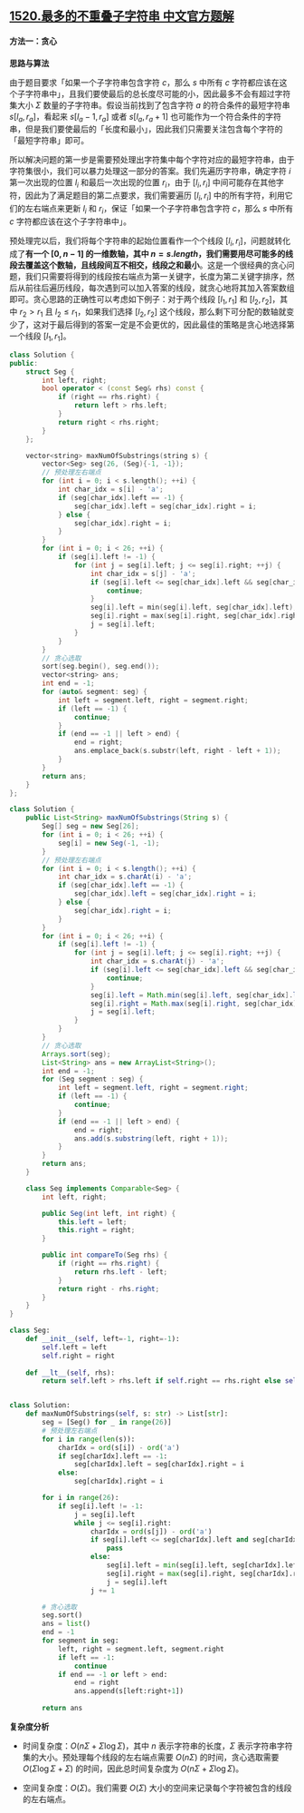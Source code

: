 ## [1520.最多的不重叠子字符串 中文官方题解](https://leetcode.cn/problems/maximum-number-of-non-overlapping-substrings/solutions/100000/zui-duo-de-bu-zhong-die-zi-zi-fu-chuan-by-leetcode)

#### 方法一：贪心

**思路与算法**

由于题目要求「如果一个子字符串包含字符 $c$，那么 $s$ 中所有 $c$ 字符都应该在这个子字符串中」，且我们要使最后的总长度尽可能的小，因此最多不会有超过字符集大小 $\Sigma$ 数量的子字符串。假设当前找到了包含字符 $a$ 的符合条件的最短字符串 $s[l_a, r_a]$，看起来 $s[l_a-1,r_a]$ 或者 $s[l_a,r_a +1]$ 也可能作为一个符合条件的字符串，但是我们要使最后的「长度和最小」，因此我们只需要关注包含每个字符的「最短字符串」即可。

所以解决问题的第一步是需要预处理出字符集中每个字符对应的最短字符串，由于字符集很小，我们可以暴力处理这一部分的答案。我们先遍历字符串，确定字符 $i$ 第一次出现的位置 $l_i$ 和最后一次出现的位置 $r_i$，由于 $[l_i,r_i]$ 中间可能存在其他字符，因此为了满足题目的第二点要求，我们需要遍历 $[l_i,r_i]$ 中的所有字符，利用它们的左右端点来更新 $l_i$ 和 $r_i$，保证「如果一个子字符串包含字符 $c$，那么 $s$ 中所有 $c$ 字符都应该在这个子字符串中」。

预处理完以后，我们将每个字符串的起始位置看作一个个线段 $[l_i,r_i]$，问题就转化成了**有一个 $[0, n-1]$ 的一维数轴，其中 $n=s.\textit{length}$，我们需要用尽可能多的线段去覆盖这个数轴，且线段间互不相交，线段之和最小**。这是一个很经典的贪心问题，我们只需要将得到的线段按右端点为第一关键字，长度为第二关键字排序，然后从前往后遍历线段，每次遇到可以加入答案的线段，就贪心地将其加入答案数组即可。贪心思路的正确性可以考虑如下例子：对于两个线段 $[l_1,r_1]$ 和 $[l_2,r_2]$，其中 $r_2>r_1$ 且 $l_2 \leq r_1$，如果我们选择 $[l_2,r_2]$ 这个线段，那么剩下可分配的数轴就变少了，这对于最后得到的答案一定是不会更优的，因此最佳的策略是贪心地选择第一个线段 $[l_1,r_1]$。

```C++ [sol1-C++]
class Solution {
public:
    struct Seg {
        int left, right;
        bool operator < (const Seg& rhs) const {
            if (right == rhs.right) {
            	return left > rhs.left;
            }
            return right < rhs.right;
        }
    };

    vector<string> maxNumOfSubstrings(string s) {
        vector<Seg> seg(26, (Seg){-1, -1});
        // 预处理左右端点
        for (int i = 0; i < s.length(); ++i) {
            int char_idx = s[i] - 'a';
            if (seg[char_idx].left == -1) {
                seg[char_idx].left = seg[char_idx].right = i;
            } else {
                seg[char_idx].right = i;
            }
        }
        for (int i = 0; i < 26; ++i) {
            if (seg[i].left != -1) {
                for (int j = seg[i].left; j <= seg[i].right; ++j) {
                    int char_idx = s[j] - 'a';
                    if (seg[i].left <= seg[char_idx].left && seg[char_idx].right <= seg[i].right) {
                        continue;
                    }
                    seg[i].left = min(seg[i].left, seg[char_idx].left);
                    seg[i].right = max(seg[i].right, seg[char_idx].right);
                    j = seg[i].left;
                }
            }
        }
        // 贪心选取
        sort(seg.begin(), seg.end());
        vector<string> ans;
        int end = -1;
        for (auto& segment: seg) {
            int left = segment.left, right = segment.right;
            if (left == -1) {
                continue;
            }
            if (end == -1 || left > end) {
                end = right;
                ans.emplace_back(s.substr(left, right - left + 1));
            }
        }
        return ans;
    }
};
```

```Java [sol1-Java]
class Solution {
    public List<String> maxNumOfSubstrings(String s) {
        Seg[] seg = new Seg[26];
        for (int i = 0; i < 26; ++i) {
            seg[i] = new Seg(-1, -1);
        }
        // 预处理左右端点
        for (int i = 0; i < s.length(); ++i) {
            int char_idx = s.charAt(i) - 'a';
            if (seg[char_idx].left == -1) {
                seg[char_idx].left = seg[char_idx].right = i;
            } else {
                seg[char_idx].right = i;
            }
        }
        for (int i = 0; i < 26; ++i) {
            if (seg[i].left != -1) {
                for (int j = seg[i].left; j <= seg[i].right; ++j) {
                    int char_idx = s.charAt(j) - 'a';
                    if (seg[i].left <= seg[char_idx].left && seg[char_idx].right <= seg[i].right) {
                        continue;
                    }
                    seg[i].left = Math.min(seg[i].left, seg[char_idx].left);
                    seg[i].right = Math.max(seg[i].right, seg[char_idx].right);
                    j = seg[i].left;
                }
            }
        }
        // 贪心选取
        Arrays.sort(seg);
        List<String> ans = new ArrayList<String>();
        int end = -1;
        for (Seg segment : seg) {
            int left = segment.left, right = segment.right;
            if (left == -1) {
                continue;
            }
            if (end == -1 || left > end) {
                end = right;
                ans.add(s.substring(left, right + 1));
            }
        }
        return ans;
    }

    class Seg implements Comparable<Seg> {
        int left, right;

        public Seg(int left, int right) {
            this.left = left;
            this.right = right;
        }

        public int compareTo(Seg rhs) {
            if (right == rhs.right) {
                return rhs.left - left;
            }
            return right - rhs.right;
        }
    }
}
```

```Python [sol1-Python3]
class Seg:
    def __init__(self, left=-1, right=-1):
        self.left = left
        self.right = right
    
    def __lt__(self, rhs):
        return self.left > rhs.left if self.right == rhs.right else self.right < rhs.right


class Solution:
    def maxNumOfSubstrings(self, s: str) -> List[str]:
        seg = [Seg() for _ in range(26)]
        # 预处理左右端点
        for i in range(len(s)):
            charIdx = ord(s[i]) - ord('a')
            if seg[charIdx].left == -1:
                seg[charIdx].left = seg[charIdx].right = i
            else:
                seg[charIdx].right = i

        for i in range(26):
            if seg[i].left != -1:
                j = seg[i].left
                while j <= seg[i].right:
                    charIdx = ord(s[j]) - ord('a')
                    if seg[i].left <= seg[charIdx].left and seg[charIdx].right <= seg[i].right:
                        pass
                    else:
                        seg[i].left = min(seg[i].left, seg[charIdx].left)
                        seg[i].right = max(seg[i].right, seg[charIdx].right)
                        j = seg[i].left
                    j += 1

        # 贪心选取
        seg.sort()
        ans = list()
        end = -1
        for segment in seg:
            left, right = segment.left, segment.right
            if left == -1:
                continue
            if end == -1 or left > end:
                end = right
                ans.append(s[left:right+1])
        
        return ans
```

**复杂度分析**

- 时间复杂度：$O(n\Sigma + \Sigma \log \Sigma)$，其中 $n$ 表示字符串的长度，$\Sigma$ 表示字符串字符集的大小。预处理每个线段的左右端点需要 $O(n\Sigma)$ 的时间，贪心选取需要 $O(\Sigma \log \Sigma + \Sigma)$ 的时间，因此总时间复杂度为 $O(n\Sigma + \Sigma \log \Sigma)$。

- 空间复杂度：$O(\Sigma)$。我们需要 $O(\Sigma)$ 大小的空间来记录每个字符被包含的线段的左右端点。